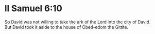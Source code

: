 # II Samuel 6:10

So David was not willing to take the ark of the Lord into the city of David. But David took it aside to the house of Obed-edom the Gittite.
